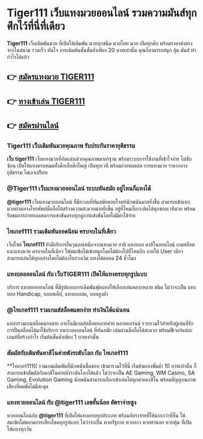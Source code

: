 # Tiger111 เว็บแทงมวยออนไลน์ รวมความมันส์ทุกศึกไว้ที่นี่ที่เดียว

**Tiger111** เว็บเดิมพันมวย ที่เปิดให้เดิมพัน มวยทุกชนิด มวยไทย มวย เปิดทุกศึก พร้อมราคาส่งตรงจากในสนาม รวดเร็ว ทันใจ การเดิมพันนั้นขั้นต่ำเพียง 20 บาทเท่านั้น คุณก็สามารถสนุก ลุ้น มันส์ ทำกำไรได้แล้ว 

## 👉 [สมัครแทงมวย TIGER111](https://member.tiger711.io/register?sellerId=atom)
## 👉 [ทางเข้าเล่น TIGER111](https://tiger711.com/tiger111)
## 👉 [สมัครผ่านไลน์](https://line.me/R/ti/p/%40tiger711)

### **Tiger111** เว็บเดิมพันมวยคุณภาพ รับประกันราคายุติธรรม
**เว็บ tiger111** เว็บแทงมวยที่อัดแน่นด้วยคุณภาพมาตรฐาน พร้อมระบบการใช้งานที่เข้าใจง่าย ไม่ซับซ้อน เปิดให้แทงครบหมดทั้งศึกเล็กศึกใหญ่ เปิดทุกเวที พร้อมถ่ายทอดสด การแทงมวย ราคากลางยุติธรรม ไม่เอาเปรียบ 

### @Tiger111 เว็บแทงมวยออนไลน์ ระบบทันสมัย อยู่ไหนก็แทงได้
**@tiger111** เว็บแทงมวยออนไลน์ ที่มีระบบที่ทันสมัยตอบโจทย์นักพนันมากยิ่งขึ้น สามารถเข้าแทงมวยผ่านทางโทรศัพท์มือถือได้สร้างความสะดวกมากยิ่งขึ้น อยู่ที่ไหนก็เกาะติดได้ทุกขอบเวทีมวย พร้อมรับชมการถ่ายทอดสดการแข่งขันครบทุกคู่การแข่งขันโดยไม่มีค่าใช้จ่าย

### ไทเกอร์111 รวมเดิมพันยอดนิยม ครบจบในที่เดียว 
เว็บไซต์ **ไทเกอร์111** ยังมีบริการอื่นๆนอกเหนือจากแทงมวย อาทิ แทงบอล คาสิโนออนไลน์ เกมสล็อต และแทงหวย ครบจบในที่เดียว ให้สมาชิกได้เข้าสนุกโดยไม่ต้องไปที่ไหนอีก ภายใต้ User เดียวสามารถเล่นได้ทุกอย่างโดยไม่ต้องโยกวงเงิน แทงได้ตลอด 24 ชั่วโมง   

### แทงบอลออนไลน์ กับ เว็บTIGER111 เปิดให้แทงครบทุกรูปแบบ
บริการ แทงบอลออนไลน์ ที่มีรูปแบบการเดิมพันฟุตบอลให้เลือกเล่นหลากหลาย ชนิด ไม่ว่าจะเป็น แทงบอล Handicap, บอลสเต็ป, แทงบอลสด, บอลสูงต่ำ 

### @ไทเกอร์111 รวมเกมส์สล็อตแตกง่าย ทำเงินได้แน่นอน
แหล่งรวมเกมสล็อตมากมาย ภายในมีเกมส์สล็อตหลายค่าย หลายแบรนด์ รวบรวมไว้สำหรับผู้เล่นที่รักการปั่นสล็อตได้มาใช้บริการ บนระบบออนไลน์ ที่ทันสมัย เล่นผ่านมือถือได้สะดวก พร้อมฟีเจอร์แต่ละเกมส์ที่สร้างกำไร เริ่มต้นขั้นต่ำเพียง 1 บาทเท่านั้น

### สัมผัสกับเดิมพันคาสิโนค่ายดังระดับโลก กับ ไทเกอร์111 
**ไทเกอร์111(( รวมเกมเดิมพันที่นักพนันชื่นชอบ เข้ามารวมไว้ที่นี่ เริ่มต้นแทงขั้นต่ำ 10 บาทเท่านั้น ก็สามารถเข้าสัมผัสกับคาสิโนค่ายดังระดับโลกได้แล้ว ไม่ว่าจะเป็น AE Gaming, WM Casino, SA Gaming, Evolution Gaming นักพนันสามารถเลือกเข้าเล่นได้ทุกค่ายคาสิโน พร้อมสัญญาณภาพเสียงที่คมชัดไม่มีสะดุด 

### แทงหวยออนไลน์ กับ @tiger111 เลขอั้นน้อย อัตราจ่ายสูง 
หวยออนไลน์กับ **@tiger111** ที่เปิดให้แทงครบทุกประเภท พร้อมอัตราจ่ายที่ให้มากกว่าที่อื่น ให้สมาชิกไม่พลาดการเสี่ยงโชคทุกรูปแบบ ไม่ว่าจะเป็น หวยรัฐบาล หวยลาว หวยฮานอย หวยหุ้น ที่เปิดให้แทงทุกวัน 
